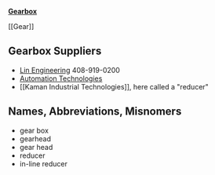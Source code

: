 [**Gearbox**](https://en.wikipedia.org/wiki/Transmission_(mechanics))

[[Gear]]


## Gearbox Suppliers
* [Lin Engineering](http://www.linengineering.com/gearheads/) 408-919-0200
* [Automation Technologies](http://www.automationtechnologiesinc.com/products-page/cnc-gear-box)
* [[Kaman Industrial Technologies]], here called a "reducer"

## Names, Abbreviations, Misnomers
* gear box
* gearhead
* gear head
* reducer
* in-line reducer